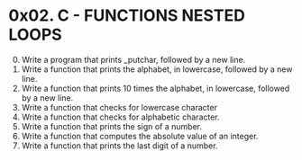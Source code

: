 #  0x02. C - FUNCTIONS NESTED LOOPS
0. Write a program that prints _putchar, followed by a new line.
1. Write a function that prints the alphabet, in lowercase, followed by a new line.
2. Write a function that prints 10 times the alphabet, in lowercase, followed by a new line.
3. Write a function that checks for lowercase character
4. Write a function that checks for alphabetic character.
5. Write a function that prints the sign of a number.
6. Write a function that computes the absolute value of an integer.
7. Write a function that prints the last digit of a number.
